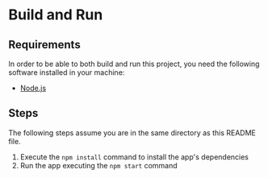 # Build and Run

## Requirements
In order to be able to both build and run this project, you need the following software installed in your machine:
- [Node.js](https://nodejs.org)

## Steps
The following steps assume you are in the same directory as this README file.

1. Execute the `npm install` command to install the app's dependencies
2. Run the app executing the `npm start` command
